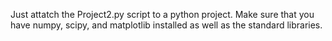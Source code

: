 Just attatch the Project2.py script to a python project. 
Make sure that you have numpy, scipy, and matplotlib installed as well as the standard libraries.